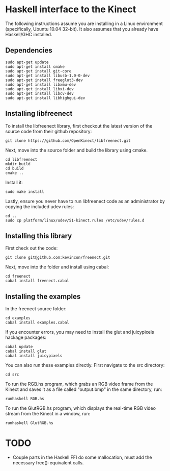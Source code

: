 # Haskell interface to the Kinect

The following instructions assume you are installing in a Linux environment (specifically, Ubuntu 10.04 32-bit). It also assumes that you already have Haskell/GHC installed.

## Dependencies

    sudo apt-get update
    sudo apt-get install cmake
    sudo apt-get install git-core
    sudo apt-get install libusb-1.0-0-dev
    sudo apt-get install freeglut3-dev
    sudo apt-get install libxmu-dev
    sudo apt-get install libxi-dev
    sudo apt-get install libcv-dev
    sudo apt-get install libhighgui-dev

## Installing libfreenect

To install the libfreenect library, first checkout the latest version of the source code from their github repository:

    git clone https://github.com/OpenKinect/libfreenect.git

Next, move into the source folder and build the library using cmake.

    cd libfreenect
    mkdir build
    cd build
    cmake ..

Install it:

    sudo make install

Lastly, ensure you never have to run libfreenect code as an administrator by copying the included udev rules:

    cd ..
    sudo cp platform/linux/udev/51-kinect.rules /etc/udev/rules.d

## Installing this library

First check out the code:

    git clone git@github.com:kevincon/freenect.git

Next, move into the folder and install using cabal:

    cd freenect
    cabal install freenect.cabal

## Installing the examples

In the freenect source folder:

    cd examples
    cabal install examples.cabal

If you encounter errors, you may need to install the glut and juicypixels hackage packages:

    cabal update
    cabal install glut
    cabal install juicypixels

You can also run these examples directly. First navigate to the src directory:

    cd src

To run the RGB.hs program, which grabs an RGB video frame from the Kinect and saves it as a file called "output.bmp" in the same directory, run:

    runhaskell RGB.hs

To run the GlutRGB.hs program, which displays the real-time RGB video stream from the Kinect in a window, run:

    runhaskell GlutRGB.hs
    
# TODO

* Couple parts in the Haskell FFI do some mallocation, must add the necessary free()-equivalent calls.
